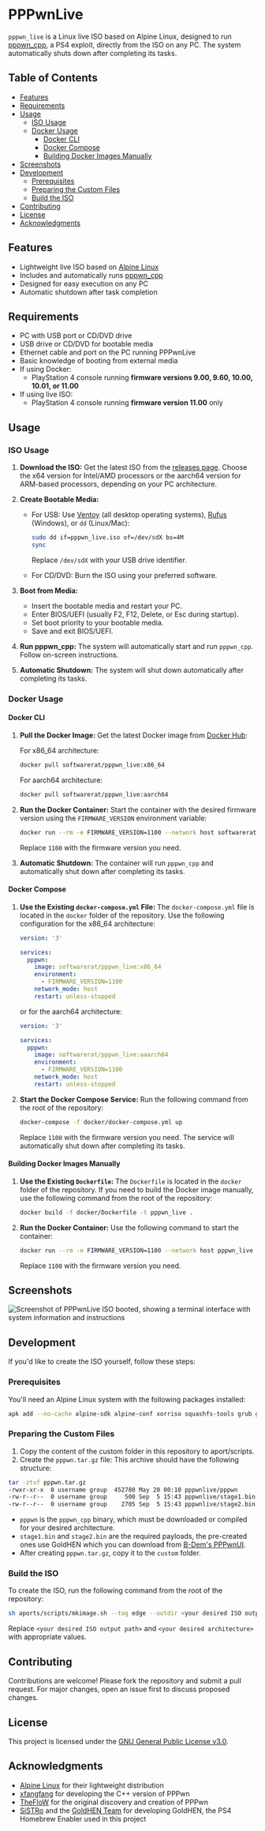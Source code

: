 # PPPwnLive

`pppwn_live` is a Linux live ISO based on Alpine Linux, designed to run [pppwn_cpp](https://github.com/xfangfang/PPPwn_cpp), a PS4 exploit, directly from the ISO on any PC. The system automatically shuts down after completing its tasks.

## Table of Contents
- [Features](#features)
- [Requirements](#requirements)
- [Usage](#usage)
  - [ISO Usage](#iso-usage)
  - [Docker Usage](#docker-usage)
    - [Docker CLI](#docker-cli)
    - [Docker Compose](#docker-compose)
    - [Building Docker Images Manually](#building-docker-images-manually)
- [Screenshots](#screenshots)
- [Development](#development)
  - [Prerequisites](#prerequisites)
  - [Preparing the Custom Files](#preparing-the-custom-files)
  - [Build the ISO](#build-the-iso)
- [Contributing](#contributing)
- [License](#license)
- [Acknowledgments](#acknowledgments)

## Features

- Lightweight live ISO based on [Alpine Linux](https://alpinelinux.org/)
- Includes and automatically runs [pppwn_cpp](https://github.com/xfangfang/PPPwn_cpp)
- Designed for easy execution on any PC
- Automatic shutdown after task completion

## Requirements

- PC with USB port or CD/DVD drive
- USB drive or CD/DVD for bootable media
- Ethernet cable and port on the PC running PPPwnLive 
- Basic knowledge of booting from external media
- If using Docker:
   - PlayStation 4 console running **firmware versions 9.00, 9.60, 10.00, 10.01, or 11.00**
- If using live ISO:
   - PlayStation 4 console running **firmware version 11.00** only

## Usage

### ISO Usage

1. **Download the ISO:**
   Get the latest ISO from the [releases page](https://github.com/SoftwareRat/pppwn_live/releases). Choose the x64 version for Intel/AMD processors or the aarch64 version for ARM-based processors, depending on your PC architecture.

2. **Create Bootable Media:**
   - For USB: Use [Ventoy](https://www.ventoy.net/en/doc_start.html) (all desktop operating systems), [Rufus](https://rufus.ie/) (Windows), or `dd` (Linux/Mac):
     ```bash
     sudo dd if=pppwn_live.iso of=/dev/sdX bs=4M
     sync
     ```

     Replace `/dev/sdX` with your USB drive identifier.

   - For CD/DVD: Burn the ISO using your preferred software.

3. **Boot from Media:**
   - Insert the bootable media and restart your PC.
   - Enter BIOS/UEFI (usually F2, F12, Delete, or Esc during startup).
   - Set boot priority to your bootable media.
   - Save and exit BIOS/UEFI.

4. **Run pppwn_cpp:**
   The system will automatically start and run `pppwn_cpp`. Follow on-screen instructions.

5. **Automatic Shutdown:**
   The system will shut down automatically after completing its tasks.

### Docker Usage

#### Docker CLI

1. **Pull the Docker Image:**
   Get the latest Docker image from [Docker Hub](https://hub.docker.com/r/softwarerat/pppwn_live/tags):

   For x86_64 architecture:
   ```bash
   docker pull softwarerat/pppwn_live:x86_64
   ```

   For aarch64 architecture:
   ```bash
   docker pull softwarerat/pppwn_live:aarch64
   ```
   

2. **Run the Docker Container:**
   Start the container with the desired firmware version using the `FIRMWARE_VERSION` environment variable:
   ```bash
   docker run --rm -e FIRMWARE_VERSION=1100 --network host softwarerat/pppwn_live
   ```
   Replace `1100` with the firmware version you need.

3. **Automatic Shutdown:**
   The container will run `pppwn_cpp` and automatically shut down after completing its tasks.

#### Docker Compose

1. **Use the Existing `docker-compose.yml` File:**
   The `docker-compose.yml` file is located in the `docker` folder of the repository. Use the following configuration for the x86_64 architecture:
   ```yaml
   version: '3'

   services:
     pppwn:
       image: softwarerat/pppwn_live:x86_64
       environment:
         - FIRMWARE_VERSION=1100
       network_mode: host
       restart: unless-stopped
   ```

   or for the aarch64 architecture:
   ```yaml
   version: '3'

   services:
     pppwn:
       image: softwarerat/pppwn_live:aaarch64
       environment:
         - FIRMWARE_VERSION=1100
       network_mode: host
       restart: unless-stopped
   ```

2. **Start the Docker Compose Service:**
   Run the following command from the root of the repository:
   ```bash
   docker-compose -f docker/docker-compose.yml up
   ```
   Replace `1100` with the firmware version you need. The service will automatically shut down after completing its tasks.

#### Building Docker Images Manually

1. **Use the Existing `Dockerfile`:**
   The `Dockerfile` is located in the `docker` folder of the repository. If you need to build the Docker image manually, use the following command from the root of the repository:
   ```bash
   docker build -f docker/Dockerfile -t pppwn_live .
   ```

2. **Run the Docker Container:**
   Use the following command to start the container:
   ```bash
   docker run --rm -e FIRMWARE_VERSION=1100 --network host pppwn_live
   ```
   Replace `1100` with the firmware version you need.

## Screenshots
![Screenshot of PPPwnLive ISO booted, showing a terminal interface with system information and instructions](images/screenshot.png)

## Development

If you'd like to create the ISO yourself, follow these steps:

### Prerequisites

You'll need an Alpine Linux system with the following packages installed:

```bash
apk add --no-cache alpine-sdk alpine-conf xorriso squashfs-tools grub grub-efi doas alpine-base busybox openrc bash agetty
```

### Preparing the Custom Files

1. Copy the content of the custom folder in this repository to aport/scripts.
2. Create the `pppwn.tar.gz` file: This archive should have the following structure:

```bash
tar -ztvf pppwn.tar.gz
-rwxr-xr-x  0 username group  452780 May 20 00:10 pppwnlive/pppwn
-rw-r--r--  0 username group     500 Sep  5 15:43 pppwnlive/stage1.bin
-rw-r--r--  0 username group    2705 Sep  5 15:43 pppwnlive/stage2.bin
```
- `pppwn` is the `pppwn_cpp` binary, which must be downloaded or compiled for your desired architecture.
- `stage1.bin` and `stage2.bin` are the required payloads, the pre-created ones use GoldHEN which you can download from [B-Dem's PPPwnUI](https://github.com/B-Dem/PPPwnUI/tree/main/PPPwn/goldhen/1100).
- After creating `pppwn.tar.gz`, copy it to the `custom` folder.

### Build the ISO

To create the ISO, run the following command from the root of the repository:

```bash
sh aports/scripts/mkimage.sh --tag edge --outdir <your desired ISO output path> --arch <your desired architecture> --repository https://dl-cdn.alpinelinux.org/alpine/edge/main --profile pppwn
```

Replace `<your desired ISO output path>` and `<your desired architecture>` with appropriate values.

## Contributing

Contributions are welcome! Please fork the repository and submit a pull request. For major changes, open an issue first to discuss proposed changes.

## License

This project is licensed under the [GNU General Public License v3.0](LICENSE).

## Acknowledgments

- [Alpine Linux](https://alpinelinux.org/) for their lightweight distribution
- [xfangfang](https://github.com/xfangfang/PPPwn_cpp) for developing the C++ version of PPPwn
- [TheFloW](https://github.com/TheOfficialFloW/PPPwn) for the original discovery and creation of PPPwn
- [SiSTRo](https://github.com/SiSTR0) and the [GoldHEN Team](https://github.com/GoldHEN/GoldHEN) for developing GoldHEN, the PS4 Homebrew Enabler used in this project